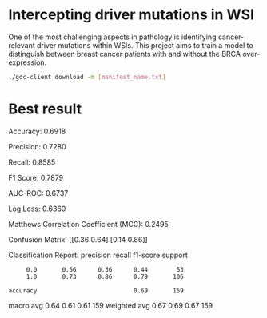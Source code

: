# Intercepting driver mutations in WSI

One of the most challenging aspects in pathology is identifying cancer-relevant driver mutations within WSIs. 
This project aims to train a model to distinguish between breast cancer patients with and without the BRCA over-expression.



```bash
./gdc-client download -m [manifest_name.txt]
```

# Best result

Accuracy: 0.6918

Precision: 0.7280

Recall: 0.8585

F1 Score: 0.7879

AUC-ROC: 0.6737

Log Loss: 0.6360

Matthews Correlation Coefficient (MCC): 0.2495

Confusion Matrix:
[[0.36 0.64]
 [0.14 0.86]]

Classification Report:
              precision    recall  f1-score   support

         0.0       0.56      0.36      0.44        53
         1.0       0.73      0.86      0.79       106

    accuracy                           0.69       159
   macro avg       0.64      0.61      0.61       159
weighted avg       0.67      0.69      0.67       159
